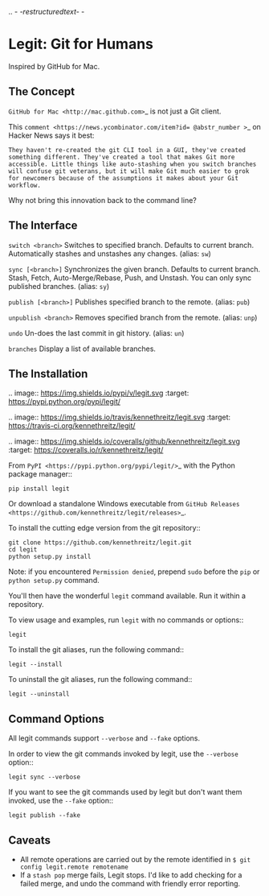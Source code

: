 .. - _-restructuredtext-_ -

# Legit: Git for Humans

Inspired by GitHub for Mac.

## The Concept

`GitHub for Mac <http://mac.github.com>`_ is not just a Git client.

This `comment <https://news.ycombinator.com/item?id= @abstr_number >`_ on Hacker News says it best:
    
    
    They haven't re-created the git CLI tool in a GUI, they've created something different. They've created a tool that makes Git more accessible. Little things like auto-stashing when you switch branches will confuse git veterans, but it will make Git much easier to grok for newcomers because of the assumptions it makes about your Git workflow.
    

Why not bring this innovation back to the command line?

## The Interface

`switch <branch>` Switches to specified branch. Defaults to current branch. Automatically stashes and unstashes any changes. (alias: `sw`)

`sync [<branch>]` Synchronizes the given branch. Defaults to current branch. Stash, Fetch, Auto-Merge/Rebase, Push, and Unstash. You can only sync published branches. (alias: `sy`)

`publish [<branch>]` Publishes specified branch to the remote. (alias: `pub`)

`unpublish <branch>` Removes specified branch from the remote. (alias: `unp`)

`undo` Un-does the last commit in git history. (alias: `un`)

`branches` Display a list of available branches.

## The Installation

.. image:: https://img.shields.io/pypi/v/legit.svg :target: https://pypi.python.org/pypi/legit/

.. image:: https://img.shields.io/travis/kennethreitz/legit.svg :target: https://travis-ci.org/kennethreitz/legit/

.. image:: https://img.shields.io/coveralls/github/kennethreitz/legit.svg :target: https://coveralls.io/r/kennethreitz/legit/

From `PyPI <https://pypi.python.org/pypi/legit/>`_ with the Python package manager::
    
    
    pip install legit
    

Or download a standalone Windows executable from `GitHub Releases <https://github.com/kennethreitz/legit/releases>`_.

To install the cutting edge version from the git repository::
    
    
    git clone https://github.com/kennethreitz/legit.git
    cd legit
    python setup.py install
    

Note: if you encountered `Permission denied`, prepend `sudo` before the `pip` or `python setup.py` command.

You'll then have the wonderful `legit` command available. Run it within a repository.

To view usage and examples, run `legit` with no commands or options::
    
    
    legit
    

To install the git aliases, run the following command::
    
    
    legit --install
    

To uninstall the git aliases, run the following command::
    
    
    legit --uninstall
    

## Command Options

All legit commands support `--verbose` and `--fake` options.

In order to view the git commands invoked by legit, use the `--verbose` option::
    
    
    legit sync --verbose
    

If you want to see the git commands used by legit but don't want them invoked, use the `--fake` option::
    
    
    legit publish --fake
    

## Caveats

  * All remote operations are carried out by the remote identified in `$ git config legit.remote remotename`
  * If a `stash pop` merge fails, Legit stops. I'd like to add checking for a failed merge, and undo the command with friendly error reporting.


